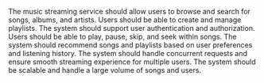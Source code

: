 The music streaming service should allow users to browse and search for songs, albums, and artists.
Users should be able to create and manage playlists.
The system should support user authentication and authorization.
Users should be able to play, pause, skip, and seek within songs.
The system should recommend songs and playlists based on user preferences and listening history.
The system should handle concurrent requests and ensure smooth streaming experience for multiple users.
The system should be scalable and handle a large volume of songs and users.